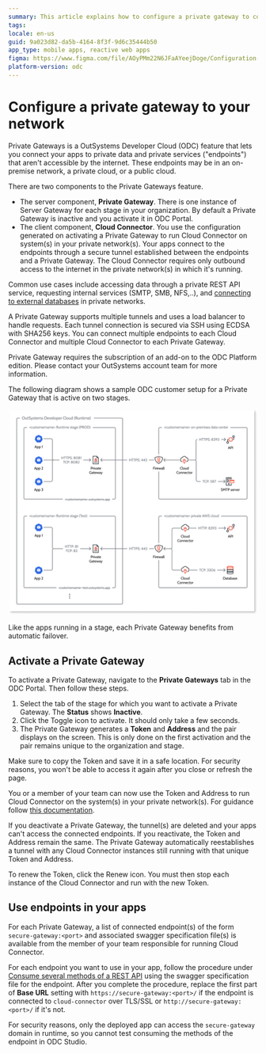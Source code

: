 ```yaml
---
summary: This article explains how to configure a private gateway to connect apps to private data and services.
tags: 
locale: en-us
guid: 9a023d82-da5b-4164-8f3f-9d6c35444b50
app_type: mobile apps, reactive web apps
figma: https://www.figma.com/file/AOyPMm22N6JFaAYeejDoge/Configuration-management?type=design&node-id=3001%3A1059&t=hXGTDybYCg38Lul5-1
platform-version: odc
---
```


# Configure a private gateway to your network

Private Gateways is a OutSystems Developer Cloud (ODC) feature that lets you connect your apps to private data and private services ("endpoints") that aren't accessible by the internet. These endpoints may be in an on-premise network, a private cloud, or a public cloud.

There are two components to the Private Gateways feature.

* The server component, **Private Gateway**. There is one instance of Server Gateway for each stage in your organization. By default a Private Gateway is inactive and you activate it in ODC Portal. 
* The client component, **Cloud Connector**. You use the configuration generated on activating a Private Gateway to run Cloud Connector on system(s) in your private network(s). Your apps connect to the endpoints through a secure tunnel established between the endpoints and a Private Gateway. The Cloud Connector requires only outbound access to the internet in the private network(s) in which it's running.

Common use cases include accessing data through a private REST API service, requesting internal services (SMTP, SMB, NFS,..), and [connecting to external databases](./external-databases/intro.md) in private networks.

A Private Gateway supports multiple tunnels and uses a load balancer to handle requests. Each tunnel connection is secured via SSH using ECDSA with SHA256 keys. You can connect multiple endpoints to each Cloud Connector and multiple Cloud Connector to each Private Gateway.

<div class="info" markdown="1">

Private Gateway requires the subscription of an add-on to the ODC Platform edition. Please contact your OutSystems account team for more information.

</div>

The following diagram shows a sample ODC customer setup for a Private Gateway that is active on two stages.

![Private gateways diagram](images/private-gateways-diag.png "Private gateways diagram")

Like the apps running in a stage, each Private Gateway benefits from automatic failover.

## Activate a Private Gateway

To activate a Private Gateway, navigate to the **Private Gateways** tab in the ODC Portal. Then follow these steps.

1. Select the tab of the stage for which you want to activate a Private Gateway. The **Status** shows **Inactive**.
1. Click the Toggle icon to activate. It should only take a few seconds.
1. The Private Gateway generates a **Token** and **Address** and the pair displays on the screen. This is only done on the first activation and the pair remains unique to the organization and stage.

<div class="info" markdown="1">

Make sure to copy the Token and save it in a safe location. For security reasons, you won't be able to access it again after you close or refresh the page.

</div>

You or a member of your team can now use the Token and Address to run Cloud Connector on the system(s) in your private network(s). For guidance follow [this documentation](https://github.com/OutSystems/cloud-connector/).

If you deactivate a Private Gateway, the tunnel(s) are deleted and your apps can't access the connected endpoints. If you reactivate, the Token and Address remain the same. The Private Gateway automatically reestablishes a tunnel with any Cloud Connector instances still running with that unique Token and Address.

To renew the Token, click the Renew icon. You must then stop each instance of the Cloud Connector and run with the new Token.

## Use endpoints in your apps

For each Private Gateway, a list of connected endpoint(s) of the form `secure-gateway:<port>` and associated swagger specification file(s) is available from the member of your team responsible for running Cloud Connector.

For each endpoint you want to use in your app, follow the procedure under [Consume several methods of a REST API](../building-apps/consume_rest/consume-a-rest-api.md#consume-several-methods-of-a-rest-api--all-methods) using the swagger specification file for the endpoint. After you complete the procedure, replace the first part of **Base URL** setting with `https://secure-gateway:<port>/` if the endpoint is connected to `cloud-connector` over TLS/SSL or `http://secure-gateway:<port>/` if it's not.

<div class="info" markdown="1">

For security reasons, only the deployed app can access the `secure-gateway` domain in runtime, so you cannot test consuming the methods of the endpoint in ODC Studio.

</div>
